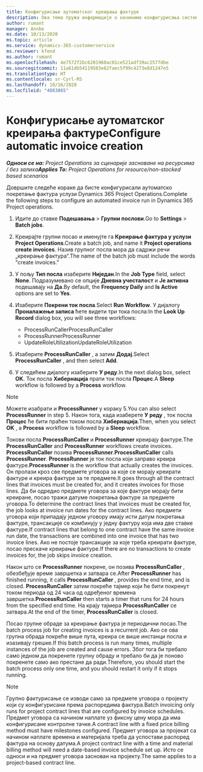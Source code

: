 ```yaml
---
title: Конфигурисање аутоматског креирања фактуре
description: Ова тема пружа информације о начинима конфигурисања система за аутоматско генерисање фактура.
author: rumant
manager: Annbe
ms.date: 10/13/2020
ms.topic: article
ms.service: dynamics-365-customerservice
ms.reviewer: kfend
ms.author: rumant
ms.openlocfilehash: 4e7572f2bc6201960ac01ce521adf39ac2577dbe
ms.sourcegitcommit: 11a61db54119503e82faec5f99c4273e8d1247e5
ms.translationtype: HT
ms.contentlocale: sr-Cyrl-RS
ms.lasthandoff: 10/16/2020
ms.locfileid: "4083865"
---
```

# <a name="configure-automatic-invoice-creation"></a><span data-ttu-id="e4cf8-103">Конфигурисање аутоматског креирања фактуре</span><span class="sxs-lookup"><span data-stu-id="e4cf8-103">Configure automatic invoice creation</span></span>

<span data-ttu-id="e4cf8-104">_**Односи се на:** Project Operations за сценарије засноване на ресурсима / без залиха_</span><span class="sxs-lookup"><span data-stu-id="e4cf8-104">_**Applies To:** Project Operations for resource/non-stocked based scenarios_</span></span>


<span data-ttu-id="e4cf8-105">Довршите следеће кораке да бисте конфигурисали аутоматско покретање фактура услузи Dynamics 365 Project Operations.</span><span class="sxs-lookup"><span data-stu-id="e4cf8-105">Complete the following steps to configure an automated invoice run in Dynamics 365 Project operations.</span></span>

1. <span data-ttu-id="e4cf8-106">Идите до ставке **Подешавања** > **Групни послови**.</span><span class="sxs-lookup"><span data-stu-id="e4cf8-106">Go to **Settings** > **Batch jobs**.</span></span>
2. <span data-ttu-id="e4cf8-107">Креирајте групни посао и именујте га **Креирање фактура у услузи Project Operations**.</span><span class="sxs-lookup"><span data-stu-id="e4cf8-107">Create a batch job, and name it **Project operations create invoices**.</span></span> <span data-ttu-id="e4cf8-108">Назив групног посла мора да садржи речи „креирање фактура“.</span><span class="sxs-lookup"><span data-stu-id="e4cf8-108">The name of the batch job must include the words "create invoices."</span></span>
3. <span data-ttu-id="e4cf8-109">У пољу **Тип посла** изаберите **Ниједан**.</span><span class="sxs-lookup"><span data-stu-id="e4cf8-109">In the **Job Type** field, select **None**.</span></span> <span data-ttu-id="e4cf8-110">Подразумевано се опције **Дневна учесталост** и **Је активна** подешавају на **Да**.</span><span class="sxs-lookup"><span data-stu-id="e4cf8-110">By default, the **Frequency Daily** and **Is Active** options are set to **Yes**.</span></span>
4. <span data-ttu-id="e4cf8-111">Изаберите **Покрени ток посла**.</span><span class="sxs-lookup"><span data-stu-id="e4cf8-111">Select **Run Workflow**.</span></span> <span data-ttu-id="e4cf8-112">У дијалогу **Проналажење записа** ћете видети три тока посла:</span><span class="sxs-lookup"><span data-stu-id="e4cf8-112">In the **Look Up Record** dialog box, you will see three workflows:</span></span>

    - <span data-ttu-id="e4cf8-113">ProcessRunCaller</span><span class="sxs-lookup"><span data-stu-id="e4cf8-113">ProcessRunCaller</span></span>
    - <span data-ttu-id="e4cf8-114">ProcessRunner</span><span class="sxs-lookup"><span data-stu-id="e4cf8-114">ProcessRunner</span></span>
    - <span data-ttu-id="e4cf8-115">UpdateRoleUtilization</span><span class="sxs-lookup"><span data-stu-id="e4cf8-115">UpdateRoleUtilization</span></span>

5. <span data-ttu-id="e4cf8-116">Изаберите **ProcessRunCaller** , а затим **Додај**.</span><span class="sxs-lookup"><span data-stu-id="e4cf8-116">Select **ProcessRunCaller** , and then select **Add**.</span></span>
6. <span data-ttu-id="e4cf8-117">У следећем дијалогу изаберите **У реду**.</span><span class="sxs-lookup"><span data-stu-id="e4cf8-117">In the next dialog box, select **OK**.</span></span> <span data-ttu-id="e4cf8-118">Ток посла **Хибернација** прати ток посла **Процес**.</span><span class="sxs-lookup"><span data-stu-id="e4cf8-118">A **Sleep** workflow is followed by a **Process** workflow.</span></span>

  > [!NOTE]
  > <span data-ttu-id="e4cf8-119">Можете изабрати и **ProcessRunner** у кораку 5.</span><span class="sxs-lookup"><span data-stu-id="e4cf8-119">You can also select **ProcessRunner** in step 5.</span></span> <span data-ttu-id="e4cf8-120">Након тога, када изаберете **У реду** , ток посла **Процес** ће бити праћен током посла **Хибернација**.</span><span class="sxs-lookup"><span data-stu-id="e4cf8-120">Then, when you select **OK** , a **Process** workflow is followed by a **Sleep** workflow.</span></span>

<span data-ttu-id="e4cf8-121">Токови посла **ProcessRunCaller** и **ProcessRunner** креирају фактуре.</span><span class="sxs-lookup"><span data-stu-id="e4cf8-121">The **ProcessRunCaller** and **ProcessRunner** workflows create invoices.</span></span> <span data-ttu-id="e4cf8-122">**ProcessRunCaller** позива **ProcessRunner**.</span><span class="sxs-lookup"><span data-stu-id="e4cf8-122">**ProcessRunCaller** calls **ProcessRunner**.</span></span> <span data-ttu-id="e4cf8-123">**ProcessRunner** је ток посла који заправо креира фактуре.</span><span class="sxs-lookup"><span data-stu-id="e4cf8-123">**ProcessRunner** is the workflow that actually creates the invoices.</span></span> <span data-ttu-id="e4cf8-124">Он пролази кроз све предмете уговора за које се морају креирати фактуре и креира фактуре за те предмете.</span><span class="sxs-lookup"><span data-stu-id="e4cf8-124">It goes through all the contract lines that invoices must be created for, and it creates invoices for those lines.</span></span> <span data-ttu-id="e4cf8-125">Да би одредио предмете уговора за које фактуре морају бити креиране, посао тражи датуме покретања фактуре за предмете уговора.</span><span class="sxs-lookup"><span data-stu-id="e4cf8-125">To determine the contract lines that invoices must be created for, the job looks at invoice run dates for the contract lines.</span></span> <span data-ttu-id="e4cf8-126">Ако предмети уговора који припадају једном уговору имају исти датум покретања фактуре, трансакције се комбинују у једну фактуру која има две ставке фактуре.</span><span class="sxs-lookup"><span data-stu-id="e4cf8-126">If contract lines that belong to one contract have the same invoice run date, the transactions are combined into one invoice that has two invoice lines.</span></span> <span data-ttu-id="e4cf8-127">Ако не постоје трансакције за које треба креирати фактуре, посао прескаче креирање фактуре.</span><span class="sxs-lookup"><span data-stu-id="e4cf8-127">If there are no transactions to create invoices for, the job skips invoice creation.</span></span>

<span data-ttu-id="e4cf8-128">Након што се **ProcessRunner** покрене, он позива **ProcessRunCaller** , обезбеђује време завршетка и затвара се.</span><span class="sxs-lookup"><span data-stu-id="e4cf8-128">After **ProcessRunner** has finished running, it calls **ProcessRunCaller** , provides the end time, and is closed.</span></span> <span data-ttu-id="e4cf8-129">**ProcessRunCaller** затим покреће тајмер који ће бити покренут током периода од 24 часа од одређеног времена завршетка.</span><span class="sxs-lookup"><span data-stu-id="e4cf8-129">**ProcessRunCaller** then starts a timer that runs for 24 hours from the specified end time.</span></span> <span data-ttu-id="e4cf8-130">На крају тајмера **ProcessRunCaller** се затвара.</span><span class="sxs-lookup"><span data-stu-id="e4cf8-130">At the end of the timer, **ProcessRunCaller** is closed.</span></span>

<span data-ttu-id="e4cf8-131">Посао групне обраде за креирање фактура је периодични посао.</span><span class="sxs-lookup"><span data-stu-id="e4cf8-131">The batch process job for creating invoices is a recurrent job.</span></span> <span data-ttu-id="e4cf8-132">Ако се ова групна обрада покреће више пута, креира се више инстанци посла и изазивају грешке.</span><span class="sxs-lookup"><span data-stu-id="e4cf8-132">If this batch process is run many times, multiple instances of the job are created and cause errors.</span></span> <span data-ttu-id="e4cf8-133">Због тога би требало само једном да покренете групну обраду и требало би да је поново покренете само ако престане да ради.</span><span class="sxs-lookup"><span data-stu-id="e4cf8-133">Therefore, you should start the batch process only one time, and you should restart it only if it stops running.</span></span>

> [!NOTE]
> <span data-ttu-id="e4cf8-134">Групно фактурисање се изводи само за предмете уговора о пројекту који су конфигурисани према распоредима фактура.</span><span class="sxs-lookup"><span data-stu-id="e4cf8-134">Batch invoicing only runs for project contract lines that are configured by invoice schedules.</span></span> <span data-ttu-id="e4cf8-135">Предмет уговора са начином наплате уз фиксну цену мора да има конфигурисане контролне тачке.</span><span class="sxs-lookup"><span data-stu-id="e4cf8-135">A contract line with a fixed price billing method must have milestones configured.</span></span> <span data-ttu-id="e4cf8-136">Предмет уговора за пројекат са начином наплате времена и материјала треба да успостави распоред фактура на основу датума.</span><span class="sxs-lookup"><span data-stu-id="e4cf8-136">A project contract line with a time and material billing method will need a date-based invoice schedule set up.</span></span> <span data-ttu-id="e4cf8-137">Исто се односи и на предмет уговора заснован на пројекту.</span><span class="sxs-lookup"><span data-stu-id="e4cf8-137">The same applies to a project-based contract line.</span></span>     
